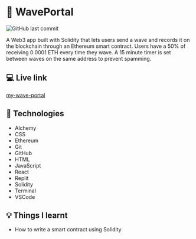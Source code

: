 # :wave: WavePortal

![GitHub last commit](https://img.shields.io/github/last-commit/xanderbylo/my-wave-portal) 

 A Web3 app built with Solidity that lets users send a wave and records it on the blockchain through an Ethereum smart contract. Users have a 50% of receiving 0.0001 ETH every time they wave. A 15 minute timer is set between waves on the same address to prevent spamming.

 ## :computer: Live link

[my-wave-portal](https://waveportal.xanderbylo.repl.co/)

## :floppy_disk: Technologies

* Alchemy
* CSS
* Ethereum
* Git
* GitHub
* HTML
* JavaScript
* React
* Replit
* Solidity
* Terminal
* VSCode

## :bulb: Things I learnt

* How to write a smart contract using Solidity
